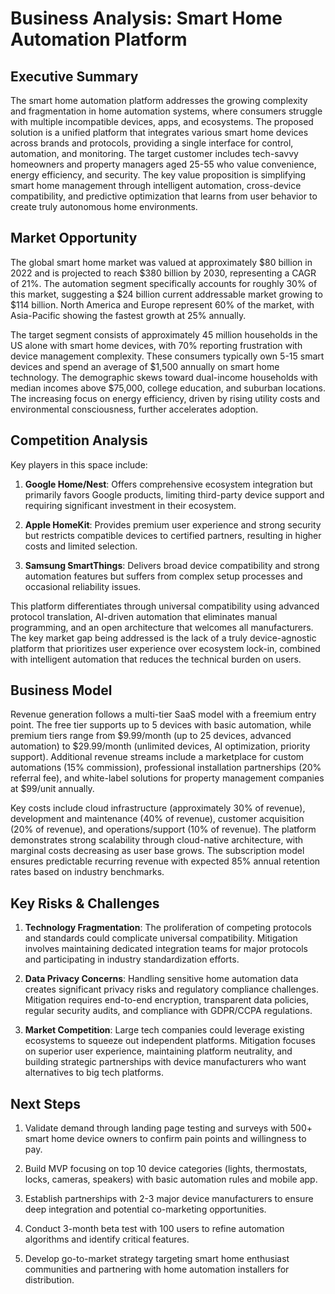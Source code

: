 <!-- 
Original Idea: Smart home automation platform
Generated: 2025-08-13T10:15:31.637381
Agent: Analyst v1 (Phase 1)
Duration: 38.0s
Messages: 3
WebSearch: Disabled
-->

# Business Analysis: Smart Home Automation Platform

## Executive Summary

The smart home automation platform addresses the growing complexity and fragmentation in home automation systems, where consumers struggle with multiple incompatible devices, apps, and ecosystems. The proposed solution is a unified platform that integrates various smart home devices across brands and protocols, providing a single interface for control, automation, and monitoring. The target customer includes tech-savvy homeowners and property managers aged 25-55 who value convenience, energy efficiency, and security. The key value proposition is simplifying smart home management through intelligent automation, cross-device compatibility, and predictive optimization that learns from user behavior to create truly autonomous home environments.

## Market Opportunity

The global smart home market was valued at approximately $80 billion in 2022 and is projected to reach $380 billion by 2030, representing a CAGR of 21%. The automation segment specifically accounts for roughly 30% of this market, suggesting a $24 billion current addressable market growing to $114 billion. North America and Europe represent 60% of the market, with Asia-Pacific showing the fastest growth at 25% annually.

The target segment consists of approximately 45 million households in the US alone with smart home devices, with 70% reporting frustration with device management complexity. These consumers typically own 5-15 smart devices and spend an average of $1,500 annually on smart home technology. The demographic skews toward dual-income households with median incomes above $75,000, college education, and suburban locations. The increasing focus on energy efficiency, driven by rising utility costs and environmental consciousness, further accelerates adoption.

## Competition Analysis

Key players in this space include:

1. **Google Home/Nest**: Offers comprehensive ecosystem integration but primarily favors Google products, limiting third-party device support and requiring significant investment in their ecosystem.

2. **Apple HomeKit**: Provides premium user experience and strong security but restricts compatible devices to certified partners, resulting in higher costs and limited selection.

3. **Samsung SmartThings**: Delivers broad device compatibility and strong automation features but suffers from complex setup processes and occasional reliability issues.

This platform differentiates through universal compatibility using advanced protocol translation, AI-driven automation that eliminates manual programming, and an open architecture that welcomes all manufacturers. The key market gap being addressed is the lack of a truly device-agnostic platform that prioritizes user experience over ecosystem lock-in, combined with intelligent automation that reduces the technical burden on users.

## Business Model

Revenue generation follows a multi-tier SaaS model with a freemium entry point. The free tier supports up to 5 devices with basic automation, while premium tiers range from $9.99/month (up to 25 devices, advanced automation) to $29.99/month (unlimited devices, AI optimization, priority support). Additional revenue streams include a marketplace for custom automations (15% commission), professional installation partnerships (20% referral fee), and white-label solutions for property management companies at $99/unit annually.

Key costs include cloud infrastructure (approximately 30% of revenue), development and maintenance (40% of revenue), customer acquisition (20% of revenue), and operations/support (10% of revenue). The platform demonstrates strong scalability through cloud-native architecture, with marginal costs decreasing as user base grows. The subscription model ensures predictable recurring revenue with expected 85% annual retention rates based on industry benchmarks.

## Key Risks & Challenges

1. **Technology Fragmentation**: The proliferation of competing protocols and standards could complicate universal compatibility. Mitigation involves maintaining dedicated integration teams for major protocols and participating in industry standardization efforts.

2. **Data Privacy Concerns**: Handling sensitive home automation data creates significant privacy risks and regulatory compliance challenges. Mitigation requires end-to-end encryption, transparent data policies, regular security audits, and compliance with GDPR/CCPA regulations.

3. **Market Competition**: Large tech companies could leverage existing ecosystems to squeeze out independent platforms. Mitigation focuses on superior user experience, maintaining platform neutrality, and building strategic partnerships with device manufacturers who want alternatives to big tech platforms.

## Next Steps

1. Validate demand through landing page testing and surveys with 500+ smart home device owners to confirm pain points and willingness to pay.

2. Build MVP focusing on top 10 device categories (lights, thermostats, locks, cameras, speakers) with basic automation rules and mobile app.

3. Establish partnerships with 2-3 major device manufacturers to ensure deep integration and potential co-marketing opportunities.

4. Conduct 3-month beta test with 100 users to refine automation algorithms and identify critical features.

5. Develop go-to-market strategy targeting smart home enthusiast communities and partnering with home automation installers for distribution.